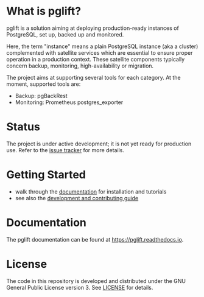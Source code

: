 # What is pglift?

pglift is a solution aiming at deploying production-ready instances of
PostgreSQL, set up, backed up and monitored.

Here, the term "instance" means a plain PostgreSQL instance (aka a cluster)
complemented with satellite services which are essential to ensure proper
operation in a production context. These satellite components typically
concern backup, monitoring, high-availability or migration.

The project aims at supporting several tools for each category. At the moment,
supported tools are:

* Backup: pgBackRest
* Monitoring: Prometheus postgres\_exporter

# Status

The project is under active development; it is not yet ready for production
use. Refer to the [issue tracker](https://gitlab.com/dalibo/pglift/-/issues/)
for more details.

# Getting Started

* walk through the [documentation][] for installation and tutorials
* see also the [development and contributing guide][]

[documentation]: https://pglift.readthedocs.io/
[development and contributing guide]: https://pglift.readthedocs.io/en/latest/dev.html

# Documentation

The pglift documentation can be found at <https://pglift.readthedocs.io>.

# License

The code in this repository is developed and distributed under the GNU General
Public License version 3. See [LICENSE](LICENSE) for details.
